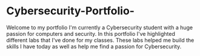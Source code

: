 # Cybersecurity-Portfolio-
Welcome to my portfolio I'm currently a Cybersecurity student with a huge passion for computers and security. 
In this portfolio I've highlighted different labs that I've done for my classes. 
These labs helped me build the skills I have today as well as help me find a passion for Cybersecurity. 
